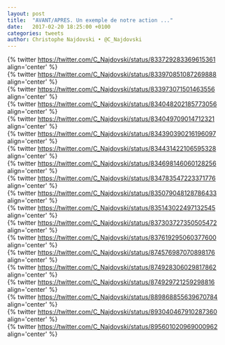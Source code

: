 ```yaml
---
layout: post
title:  "AVANT/APRES. Un exemple de notre action ..."
date:   2017-02-20 18:25:00 +0100
categories: tweets
author: Christophe Najdovski • @C_Najdovski
---
```

{% twitter https://twitter.com/C_Najdovski/status/833729283369615361 align='center' %}
<br>
{% twitter https://twitter.com/C_Najdovski/status/833970851087269888 align='center' %}
<br>
{% twitter https://twitter.com/C_Najdovski/status/833973071501463556 align='center' %}
<br>
{% twitter https://twitter.com/C_Najdovski/status/834048202185773056 align='center' %}
<br>
{% twitter https://twitter.com/C_Najdovski/status/834049709014712321 align='center' %}
<br>
{% twitter https://twitter.com/C_Najdovski/status/834390390216196097 align='center' %}
<br>
{% twitter https://twitter.com/C_Najdovski/status/834431422106595328 align='center' %}
<br>
{% twitter https://twitter.com/C_Najdovski/status/834698146060128256 align='center' %}
<br>
{% twitter https://twitter.com/C_Najdovski/status/834783547223371776 align='center' %}
<br>
{% twitter https://twitter.com/C_Najdovski/status/835079048128786433 align='center' %}
<br>
{% twitter https://twitter.com/C_Najdovski/status/835143022497132545 align='center' %}
<br>
{% twitter https://twitter.com/C_Najdovski/status/837303727350505472 align='center' %}
<br>
{% twitter https://twitter.com/C_Najdovski/status/837619295060377600 align='center' %}
<br>
{% twitter https://twitter.com/C_Najdovski/status/874576987070898176 align='center' %}
<br>
{% twitter https://twitter.com/C_Najdovski/status/874928306029817862 align='center' %}
<br>
{% twitter https://twitter.com/C_Najdovski/status/874929721259298816 align='center' %}
<br>
{% twitter https://twitter.com/C_Najdovski/status/889868855639670784 align='center' %}
<br>
{% twitter https://twitter.com/C_Najdovski/status/893040467910287360 align='center' %}
<br>
{% twitter https://twitter.com/C_Najdovski/status/895601020969000962 align='center' %}
